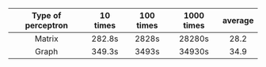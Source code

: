 |Type of perceptron  | 10 times | 100 times | 1000 times | average |
| :--------:         |  :-----: | :-----:   |  :-----:   | :-----: |
|   Matrix           |  282.8s  | 2828s     | 28280s     | 28.2    |
|   Graph            |  349.3s  | 3493s     | 34930s     | 34.9    |
